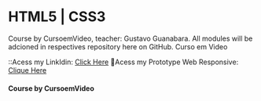 # HTML5 | CSS3

<p>
    Course by CursoemVideo, teacher: Gustavo Guanabara.
    All modules will be adcioned in respectives repository here on GitHub.
    Curso em Video 
</p>

::Acess my LinkIdin: <a href="https://romulo-queiroz.github.io/html5-css3/estudos/html-css/exercicios/desafio-10/principal.html">Click Here</a>
:link:Acess my Prototype Web Responsive:<a href="https://romulo-queiroz.github.io/html5-css3/estudos/html-css/exercicios/desafio-10/principal.html"> Clique Here</a>

<h4>Course by CursoemVideo</h4>

